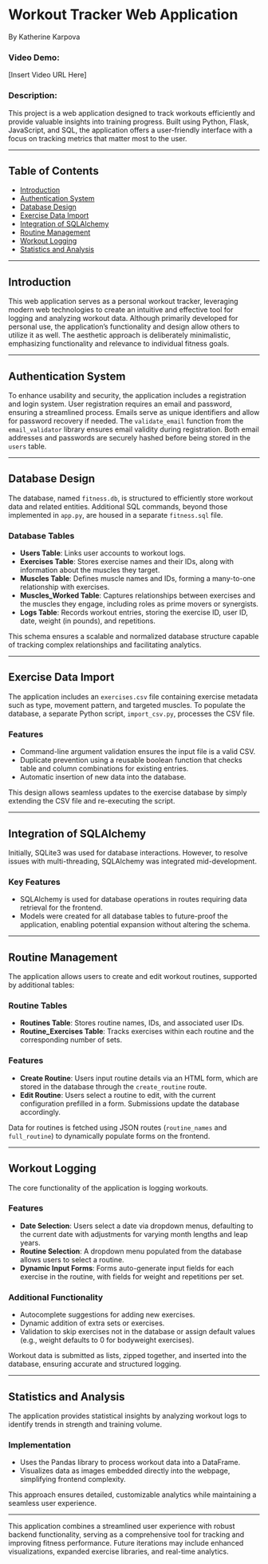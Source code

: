 # Workout Tracker Web Application  
By Katherine Karpova

### **Video Demo:**  
[Insert Video URL Here]  

### **Description:**  
This project is a web application designed to track workouts efficiently and provide valuable insights into training progress. Built using Python, Flask, JavaScript, and SQL, the application offers a user-friendly interface with a focus on tracking metrics that matter most to the user.  

---

## Table of Contents  
- [Introduction](#introduction)  
- [Authentication System](#authentication-system)  
- [Database Design](#database-design)  
- [Exercise Data Import](#exercise-data-import)  
- [Integration of SQLAlchemy](#integration-of-sqlalchemy)  
- [Routine Management](#routine-management)  
- [Workout Logging](#workout-logging)  
- [Statistics and Analysis](#statistics-and-analysis)  

---

## **Introduction**  
This web application serves as a personal workout tracker, leveraging modern web technologies to create an intuitive and effective tool for logging and analyzing workout data. Although primarily developed for personal use, the application’s functionality and design allow others to utilize it as well. The aesthetic approach is deliberately minimalistic, emphasizing functionality and relevance to individual fitness goals.  

---

## **Authentication System**  
To enhance usability and security, the application includes a registration and login system. User registration requires an email and password, ensuring a streamlined process. Emails serve as unique identifiers and allow for password recovery if needed. The `validate_email` function from the `email_validator` library ensures email validity during registration. Both email addresses and passwords are securely hashed before being stored in the `users` table.  

---

## **Database Design**  
The database, named `fitness.db`, is structured to efficiently store workout data and related entities. Additional SQL commands, beyond those implemented in `app.py`, are housed in a separate `fitness.sql` file.  

### Database Tables  
- **Users Table**: Links user accounts to workout logs.  
- **Exercises Table**: Stores exercise names and their IDs, along with information about the muscles they target.  
- **Muscles Table**: Defines muscle names and IDs, forming a many-to-one relationship with exercises.  
- **Muscles_Worked Table**: Captures relationships between exercises and the muscles they engage, including roles as prime movers or synergists.  
- **Logs Table**: Records workout entries, storing the exercise ID, user ID, date, weight (in pounds), and repetitions.  

This schema ensures a scalable and normalized database structure capable of tracking complex relationships and facilitating analytics.  

---

## **Exercise Data Import**  
The application includes an `exercises.csv` file containing exercise metadata such as type, movement pattern, and targeted muscles. To populate the database, a separate Python script, `import_csv.py`, processes the CSV file.  

### Features  
- Command-line argument validation ensures the input file is a valid CSV.  
- Duplicate prevention using a reusable boolean function that checks table and column combinations for existing entries.  
- Automatic insertion of new data into the database.  

This design allows seamless updates to the exercise database by simply extending the CSV file and re-executing the script.  

---

## **Integration of SQLAlchemy**  
Initially, SQLite3 was used for database interactions. However, to resolve issues with multi-threading, SQLAlchemy was integrated mid-development.  

### Key Features  
- SQLAlchemy is used for database operations in routes requiring data retrieval for the frontend.  
- Models were created for all database tables to future-proof the application, enabling potential expansion without altering the schema.  

---

## **Routine Management**  
The application allows users to create and edit workout routines, supported by additional tables:  

### Routine Tables  
- **Routines Table**: Stores routine names, IDs, and associated user IDs.  
- **Routine_Exercises Table**: Tracks exercises within each routine and the corresponding number of sets.  

### Features  
- **Create Routine**: Users input routine details via an HTML form, which are stored in the database through the `create_routine` route.  
- **Edit Routine**: Users select a routine to edit, with the current configuration prefilled in a form. Submissions update the database accordingly.  

Data for routines is fetched using JSON routes (`routine_names` and `full_routine`) to dynamically populate forms on the frontend.  

---

## **Workout Logging**  
The core functionality of the application is logging workouts.  

### Features  
- **Date Selection**: Users select a date via dropdown menus, defaulting to the current date with adjustments for varying month lengths and leap years.  
- **Routine Selection**: A dropdown menu populated from the database allows users to select a routine.  
- **Dynamic Input Forms**: Forms auto-generate input fields for each exercise in the routine, with fields for weight and repetitions per set.  

### Additional Functionality  
- Autocomplete suggestions for adding new exercises.  
- Dynamic addition of extra sets or exercises.  
- Validation to skip exercises not in the database or assign default values (e.g., weight defaults to 0 for bodyweight exercises).  

Workout data is submitted as lists, zipped together, and inserted into the database, ensuring accurate and structured logging.  

---

## **Statistics and Analysis**  
The application provides statistical insights by analyzing workout logs to identify trends in strength and training volume.  

### Implementation  
- Uses the Pandas library to process workout data into a DataFrame.  
- Visualizes data as images embedded directly into the webpage, simplifying frontend complexity.  

This approach ensures detailed, customizable analytics while maintaining a seamless user experience.  

---

This application combines a streamlined user experience with robust backend functionality, serving as a comprehensive tool for tracking and improving fitness performance. Future iterations may include enhanced visualizations, expanded exercise libraries, and real-time analytics.  